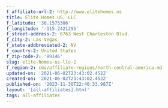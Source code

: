```yaml
---
f_affiliate-url-2: http://www.elitehomes.us
title: Elite Homes US, LLC
f_latitude: '36.1575306'
f_longitude: '-115.2421295'
f_street-address-2: 6763 West Charleston Blvd.­
f_city-2: Las Vegas­
f_state-addbreviated-2: NV­
f_country-2: United States
f_zip-code-2: '89146'
slug: elite-homes-us-llc-2
f_region-2: cms/affiliate-regions/north-central-america.md
updated-on: '2021-06-02T23:43:02.452Z'
created-on: '2021-06-02T23:43:02.452Z'
published-on: '2023-11-30T22:40:33.987Z'
layout: '[all-affiliates].html'
tags: all-affiliates
---
```



